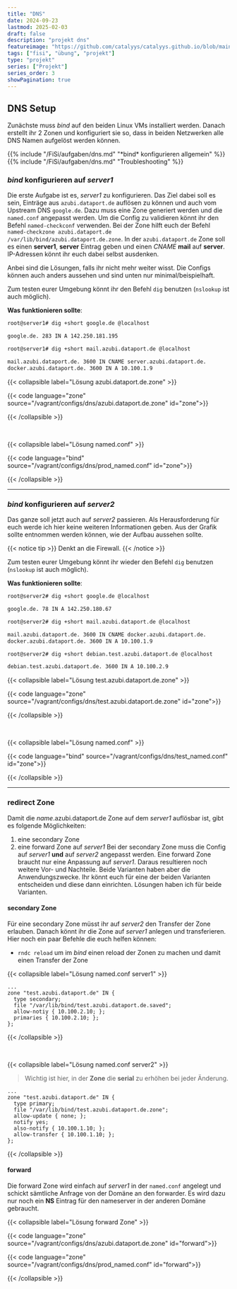 ```yaml
---
title: "DNS"
date: 2024-09-23
lastmod: 2025-02-03
draft: false
description: "projekt dns"
featureimage: "https://github.com/catalyys/catalyys.github.io/blob/main/assets/azubi_umgebung_setup.svg?raw=true"
tags: ["fisi", "übung", "projekt"]
type: "projekt"
series: ["Projekt"]
series_order: 3
showPagination: true
---
```


## DNS Setup

Zunächste muss *bind* auf den beiden Linux VMs installiert werden. Danach erstellt ihr 2 Zonen und konfiguriert sie so, dass in beiden Netzwerken alle DNS Namen aufgelöst werden können.

{{% include "/FiSi/aufgaben/dns.md" "\*bind\* konfigurieren allgemein" %}}
{{% include "/FiSi/aufgaben/dns.md" "Troubleshooting" %}}

### *bind* konfigurieren auf *server1*

Die erste Aufgabe ist es, *server1* zu konfigurieren. Das Ziel dabei soll es sein, Einträge aus `azubi.dataport.de` auflösen zu können und auch vom Upstream DNS `google.de`. Dazu muss eine Zone generiert werden und die `named.conf` angepasst werden.
Um die Config zu validieren könnt ihr den Befehl `named-checkconf` verwenden. Bei der Zone hilft euch der Befehl `named-checkzone azubi.dataport.de /var/lib/bind/azubi.dataport.de.zone`.
In der `azubi.dataport.de` Zone soll es einen **server1**, **server** Eintrag geben und einen *CNAME* **mail** auf **server**.
IP-Adressen könnt ihr euch dabei selbst ausdenken.

Anbei sind die Lösungen, falls ihr nicht mehr weiter wisst. Die Configs können auch anders aussehen und sind unten nur minimal/beispielhaft.

Zum testen eurer Umgebung könnt ihr den Befehl `dig` benutzen (`nslookup` ist auch möglich).

**Was funktionieren sollte**:
```bash
root@server1# dig +short google.de @localhost

google.de. 283 IN A 142.250.181.195
```

```bash
root@server1# dig +short mail.azubi.dataport.de @localhost

mail.azubi.dataport.de. 3600 IN CNAME server.azubi.dataport.de.
docker.azubi.dataport.de. 3600 IN A 10.100.1.9
```

{{< collapsible label="Lösung azubi.dataport.de.zone" >}}

{{< code language="zone" source="/vagrant/configs/dns/azubi.dataport.de.zone" id="zone">}}

{{< /collapsible >}}

<br>

{{< collapsible label="Lösung named.conf" >}}

{{< code language="bind" source="/vagrant/configs/dns/prod_named.conf" id="zone">}}

{{< /collapsible >}}

---

### *bind* konfigurieren auf *server2*

Das ganze soll jetzt auch auf *server2* passieren. Als Herausforderung für euch werde ich hier keine weiteren Informationen geben. Aus der Grafik sollte entnommen werden können, wie der Aufbau aussehen sollte.

{{< notice tip >}}
Denkt an die Firewall.
{{< /notice >}}

Zum testen eurer Umgebung könnt ihr wieder den Befehl `dig` benutzen (`nslookup` ist auch möglich).

**Was funktionieren sollte**:
```bash
root@server2# dig +short google.de @localhost

google.de. 78 IN A 142.250.180.67
```

```bash
root@server2# dig +short mail.azubi.dataport.de @localhost

mail.azubi.dataport.de. 3600 IN CNAME docker.azubi.dataport.de.
docker.azubi.dataport.de. 3600 IN A 10.100.1.9
```

```bash
root@server2# dig +short debian.test.azubi.dataport.de @localhost

debian.test.azubi.dataport.de. 3600 IN A 10.100.2.9
```

{{< collapsible label="Lösung test.azubi.dataport.de.zone" >}}

{{< code language="zone" source="/vagrant/configs/dns/test.azubi.dataport.de.zone" id="zone">}}

{{< /collapsible >}}

<br>

{{< collapsible label="Lösung named.conf" >}}

{{< code language="bind" source="/vagrant/configs/dns/test_named.conf" id="zone">}}

{{< /collapsible >}}

---

### redirect Zone

Damit die *name*.azubi.dataport.de Zone auf dem *server1* auflösbar ist, gibt es folgende Möglichkeiten:
1. eine secondary Zone
2. eine forward Zone auf *server1*
Bei der secondary Zone muss die Config auf *server1* **und** auf *server2* angepasst werden. Eine forward Zone braucht nur eine Anpassung auf *server1*. Daraus resultieren noch weitere Vor- und Nachteile. Beide Varianten haben aber die Anwendungszwecke.
Ihr könnt euch für eine der beiden Varianten entscheiden und diese dann einrichten. Lösungen haben ich für beide Varianten.

#### secondary Zone

Für eine secondary Zone müsst ihr auf *server2* den Transfer der Zone erlauben. Danach könnt ihr die Zone auf *server1* anlegen und transferieren.
Hier noch ein paar Befehle die euch helfen können:
- `rndc reload` um im *bind* einen reload der Zonen zu machen und damit einen Transfer der Zone

{{< collapsible label="Lösung named.conf server1" >}}
```zone
...
zone "test.azubi.dataport.de" IN {
  type secondary;
  file "/var/lib/bind/test.azubi.dataport.de.saved";
  allow-notiy { 10.100.2.10; };
  primaries { 10.100.2.10; };
};
```

{{< /collapsible >}}

<br>

{{< collapsible label="Lösung named.conf server2" >}}
>Wichtig ist hier, in der **Zone** die **serial** zu erhöhen bei jeder Änderung.

```zone
...
zone "test.azubi.dataport.de" IN {
  type primary;
  file "/var/lib/bind/test.azubi.dataport.de.zone";
  allow-update { none; };
  notify yes;
  also-notify { 10.100.1.10; };
  allow-transfer { 10.100.1.10; };
};
```

{{< /collapsible >}}

#### forward

Die forward Zone wird einfach auf *server1* in der `named.conf` angelegt und schickt sämtliche Anfrage von der Domäne an den forwarder. 
Es wird dazu nur noch ein **NS** Eintrag für den nameserver in der anderen Domäne gebraucht.


{{< collapsible label="Lösung forward Zone" >}}

{{< code language="zone" source="/vagrant/configs/dns/azubi.dataport.de.zone" id="forward">}}

{{< code language="zone" source="/vagrant/configs/dns/prod_named.conf" id="forward">}}

{{< /collapsible >}}



